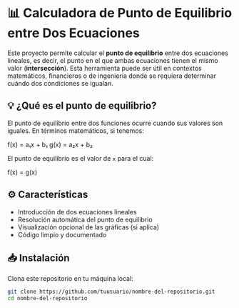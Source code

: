 # 📊 Calculadora de Punto de Equilibrio entre Dos Ecuaciones

Este proyecto permite calcular el **punto de equilibrio** entre dos ecuaciones lineales, es decir, el punto en el que ambas ecuaciones tienen el mismo valor (**intersección**). Esta herramienta puede ser útil en contextos matemáticos, financieros o de ingeniería donde se requiera determinar cuándo dos condiciones se igualan.

## 💡 ¿Qué es el punto de equilibrio?

El punto de equilibrio entre dos funciones ocurre cuando sus valores son iguales. En términos matemáticos, si tenemos:

f(x) = a₁x + b₁
g(x) = a₂x + b₂


El punto de equilibrio es el valor de `x` para el cual:

f(x) = g(x)


## ⚙️ Características

- Introducción de dos ecuaciones lineales
- Resolución automática del punto de equilibrio
- Visualización opcional de las gráficas (si aplica)
- Código limpio y documentado

## 📥 Instalación

Clona este repositorio en tu máquina local:

```bash
git clone https://github.com/tuusuario/nombre-del-repositorio.git
cd nombre-del-repositorio

